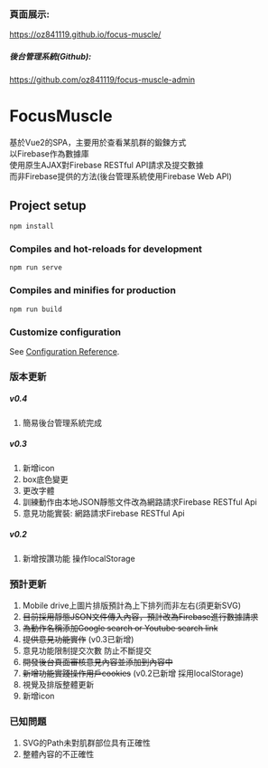 ### 頁面展示: 
<https://oz841119.github.io/focus-muscle/>  

##### 後台管理系統(Github): 
<https://github.com/oz841119/focus-muscle-admin>


# FocusMuscle
基於Vue2的SPA，主要用於查看某肌群的鍛鍊方式  
以Firebase作為數據庫  
使用原生AJAX對Firebase RESTful API請求及提交數據  
而非Firebase提供的方法(後台管理系統使用Firebase Web API)

## Project setup
```
npm install
```

### Compiles and hot-reloads for development
```
npm run serve
```

### Compiles and minifies for production
```
npm run build
```

### Customize configuration
See [Configuration Reference](https://cli.vuejs.org/config/).




### 版本更新
##### v0.4
1. 簡易後台管理系統完成

##### v0.3
1. 新增icon
2. box底色變更
3. 更改字體
4. 訓練動作由本地JSON靜態文件改為網路請求Firebase RESTful Api
5. 意見功能實裝: 網路請求Firebase RESTful Api

##### v0.2
1. 新增按讚功能 操作localStorage

### 預計更新
1. Mobile drive上圖片排版預計為上下排列而非左右(須更新SVG)
2. ~~目前採用靜態JSON文件傳入內容，預計改為Firebase進行數據請求~~
3. ~~為動作名稱添加Google search or Youtube search link~~
4. ~~提供意見功能實作~~ (v0.3已新增)
4. 意見功能限制提交次數 防止不斷提交
5. ~~開發後台頁面審核意見內容並添加到內容中~~
6. ~~新增功能實踐操作用戶cookies~~ (v0.2已新增 採用localStorage)
7. 視覺及排版整體更新
8. 新增icon

### 已知問題
1. SVG的Path未對肌群部位具有正確性
2. 整體內容的不正確性
